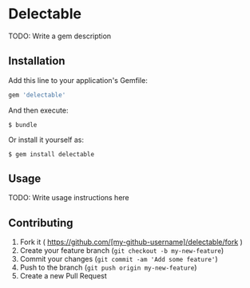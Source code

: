 # Delectable

TODO: Write a gem description

## Installation

Add this line to your application's Gemfile:

```ruby
gem 'delectable'
```

And then execute:

    $ bundle

Or install it yourself as:

    $ gem install delectable

## Usage

TODO: Write usage instructions here

## Contributing

1. Fork it ( https://github.com/[my-github-username]/delectable/fork )
2. Create your feature branch (`git checkout -b my-new-feature`)
3. Commit your changes (`git commit -am 'Add some feature'`)
4. Push to the branch (`git push origin my-new-feature`)
5. Create a new Pull Request
